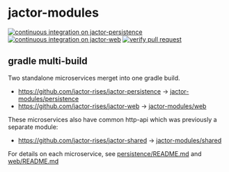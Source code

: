 # jactor-modules

[![continuous integration on jactor-persistence](https://github.com/jactor-rises/jactor-modules/actions/workflows/persistence-ci.yaml/badge.svg)](https://github.com/jactor-rises/jactor-modules/actions/workflows/persistence-ci.yaml)
[![continuous integration on jactor-web](https://github.com/jactor-rises/jactor-modules/actions/workflows/web-ci.yaml/badge.svg)](https://github.com/jactor-rises/jactor-modules/actions/workflows/web-ci.yaml)
[![verify pull request](https://github.com/jactor-rises/jactor-modules/actions/workflows/pr.yaml/badge.svg)](https://github.com/jactor-rises/jactor-modules/actions/workflows/pr.yaml)

## gradle multi-build

Two standalone microservices merget into one gradle build.
- https://github.com/jactor-rises/jactor-persistence -> [jactor-modules/persistence](https://github.com/jactor-rises/jactor-modules/tree/main/persistence) 
- https://github.com/jactor-rises/jactor-web -> [jactor-modules/web](https://github.com/jactor-rises/jactor-modules/tree/main/web)

These microservices also have common http-api which was previously a separate module:
- https://github.com/jactor-rises/jactor-shared -> [jactor-modules/shared](https://github.com/jactor-rises/jactor-modules/tree/main/shared)

For details on each microservice, see [persistence/README.md](https://github.com/jactor-rises/jactor-modules/blob/main/persistence/README.md)
and [web/README.md](https://github.com/jactor-rises/jactor-modules/blob/main/web/README.md)
